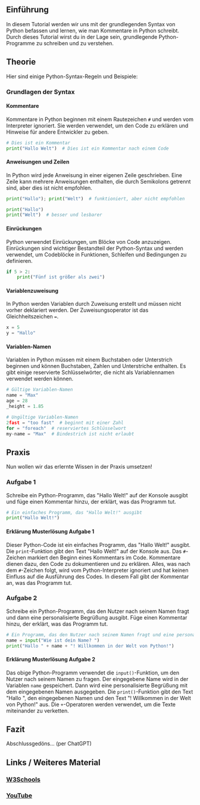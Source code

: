 ## Einführung
In diesem Tutorial werden wir uns mit der grundlegenden Syntax von Python befassen und lernen, wie man Kommentare in Python schreibt. Durch dieses Tutorial wirst du in der Lage sein, grundlegende Python-Programme zu schreiben und zu verstehen.

## Theorie
Hier sind einige Python-Syntax-Regeln und Beispiele:

### Grundlagen der Syntax

#### Kommentare

Kommentare in Python beginnen mit einem Rautezeichen `#` und werden vom Interpreter ignoriert. Sie werden verwendet, um den Code zu erklären und Hinweise für andere Entwickler zu geben.

```python
# Dies ist ein Kommentar
print("Hallo Welt")  # Dies ist ein Kommentar nach einem Code
```

#### Anweisungen und Zeilen

In Python wird jede Anweisung in einer eigenen Zeile geschrieben. Eine Zeile kann mehrere Anweisungen enthalten, die durch Semikolons getrennt sind, aber dies ist nicht empfohlen.

```python
print("Hallo"); print("Welt")  # funktioniert, aber nicht empfohlen

print("Hallo")
print("Welt")  # besser und lesbarer
```

#### Einrückungen

Python verwendet Einrückungen, um Blöcke von Code anzuzeigen. Einrückungen sind wichtiger Bestandteil der Python-Syntax und werden verwendet, um Codeblöcke in Funktionen, Schleifen und Bedingungen zu definieren.

```python
if 5 > 2:
    print("Fünf ist größer als zwei")
```

#### Variablenzuweisung

In Python werden Variablen durch Zuweisung erstellt und müssen nicht vorher deklariert werden. Der Zuweisungsoperator ist das Gleichheitszeichen `=`.

```python
x = 5
y = "Hallo"
```

#### Variablen-Namen

Variablen in Python müssen mit einem Buchstaben oder Unterstrich beginnen und können Buchstaben, Zahlen und Unterstriche enthalten. Es gibt einige reservierte Schlüsselwörter, die nicht als Variablennamen verwendet werden können.

```python
# Gültige Variablen-Namen
name = "Max"
age = 28
_height = 1.85

# Ungültige Variablen-Namen
2fast = "too fast"  # beginnt mit einer Zahl
for = "foreach"  # reserviertes Schlüsselwort
my-name = "Max"  # Bindestrich ist nicht erlaubt
```

## Praxis
Nun wollen wir das erlernte Wissen in der Praxis umsetzen! 

### Aufgabe 1
Schreibe ein Python-Programm, das "Hallo Welt!" auf der Konsole ausgibt und füge einen Kommentar hinzu, der erklärt, was das Programm tut.

```python
# Ein einfaches Programm, das "Hallo Welt!" ausgibt
print("Hallo Welt!")
```
#### Erklärung Musterlösung Aufgabe 1

Dieser Python-Code ist ein einfaches Programm, das "Hallo Welt!" ausgibt. Die `print`-Funktion gibt den Text "Hallo Welt!" auf der Konsole aus. Das `#`-Zeichen markiert den Beginn eines Kommentars im Code. Kommentare dienen dazu, den Code zu dokumentieren und zu erklären. Alles, was nach dem `#`-Zeichen folgt, wird vom Python-Interpreter ignoriert und hat keinen Einfluss auf die Ausführung des Codes. In diesem Fall gibt der Kommentar an, was das Programm tut.

### Aufgabe 2
Schreibe ein Python-Programm, das den Nutzer nach seinem Namen fragt und dann eine personalisierte Begrüßung ausgibt. Füge einen Kommentar hinzu, der erklärt, was das Programm tut.

```python
# Ein Programm, das den Nutzer nach seinem Namen fragt und eine personalisierte Begrüßung ausgibt
name = input("Wie ist dein Name? ")
print("Hallo " + name + "! Willkommen in der Welt von Python!")
```
#### Erklärung Musterlösung Aufgabe 2

Das obige Python-Programm verwendet die `input()`-Funktion, um den Nutzer nach seinem Namen zu fragen. Der eingegebene Name wird in der Variablen `name` gespeichert. Dann wird eine personalisierte Begrüßung mit dem eingegebenen Namen ausgegeben. Die `print()`-Funktion gibt den Text "Hallo ", den eingegebenen Namen und den Text "! Willkommen in der Welt von Python!" aus. Die `+`-Operatoren werden verwendet, um die Texte miteinander zu verketten.

## Fazit 

Abschlussgedöns... (per ChatGPT) 

 

## Links / Weiteres Material 

### [W3Schools](https://www.w3schools.com/python/python_syntax.asp)

### [YouTube](https://www.youtube.com/watch?v=ewu4x0eXVt8)
